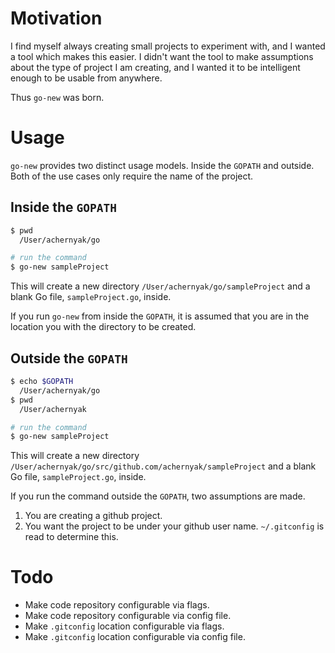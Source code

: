 # Motivation
I find myself always creating small projects to experiment with, and I wanted
a tool which makes this easier. I didn't want the tool to make assumptions
about the type of project I am creating, and I wanted it to be intelligent
enough to be usable from anywhere.

Thus `go-new` was born.

# Usage
`go-new` provides two distinct usage models. Inside the `GOPATH` and outside.
Both of the use cases only require the name of the project.

## Inside the `GOPATH`
```bash
$ pwd
  /User/achernyak/go

# run the command
$ go-new sampleProject
```

This will create a new directory `/User/achernyak/go/sampleProject` and a 
blank Go file, `sampleProject.go`, inside.

If you run `go-new` from inside the `GOPATH`, it is assumed that you are in the
location you with the directory to be created.

## Outside the `GOPATH`
```bash
$ echo $GOPATH
  /User/achernyak/go
$ pwd
  /User/achernyak

# run the command
$ go-new sampleProject
```

This will create a new directory
`/User/achernyak/go/src/github.com/achernyak/sampleProject` and a blank Go
file, `sampleProject.go`, inside.

If you run the command outside the `GOPATH`, two assumptions are made. 

1. You are creating a github project.
2. You want the project to be under your github user name. `~/.gitconfig` is
   read to determine this.

# Todo
* Make code repository configurable via flags.
* Make code repository configurable via config file.
* Make `.gitconfig` location configurable via flags.
* Make `.gitconfig` location  configurable via config file.
